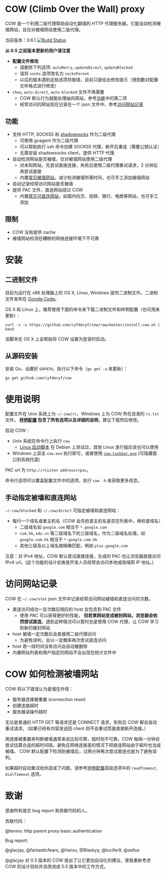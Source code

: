 # COW (Climb Over the Wall) proxy

COW 是一个利用二级代理帮助自动化翻墙的 HTTP 代理服务器。它能自动检测被墙网站，且仅对被墙网站使用二级代理。

当前版本：0.6.1
[![Build Status](https://travis-ci.org/cyfdecyf/cow.png?branch=develop)](https://travis-ci.org/cyfdecyf/cow)

**从 0.5 之前版本更新的用户请注意**

- **配置文件修改**
  - 请删除下列选项: `autoRetry`, `updateDirect`, `updateBlocked`
  - 请将 `socks` 选项改名为 `socksParent`
  - 以后的版本遇到这些选项将报错，目前只是给出修改提示（很抱歉对配置文件格式进行修改）
- `chou`, `auto-direct`, `auto-blocked` 文件不再需要
  - COW 默认行为就能处理抽风网站，参考[功能](#%E5%8A%9F%E8%83%BD)中的第二项
  - 经常访问的网站现在记录在一个 json 文件中，参考[访问网站记录](#%E8%AE%BF%E9%97%AE%E7%BD%91%E7%AB%99%E8%AE%B0%E5%BD%95)

## 功能

- 支持 HTTP, SOCKS5 和 [shadowsocks](https://github.com/shadowsocks/shadowsocks-go/) 作为二级代理
  - 可使用 goagent 作为二级代理
  - 可以帮助执行 ssh 命令创建 SOCKS5 代理，断开后重连（需要公钥认证）
  - 无需安装 shadowsocks client，提供 HTTP 代理
- 自动检测网站是否被墙，仅对被墙网站使用二级代理
  - 对未知网站，先尝试直接连接，失败后使用二级代理重试请求，2 分钟后再尝试直接
  - 内置[常见被墙网站](site_blocked.go)，减少检测被墙所需时间，也可手工添加被墙网站
- 自动记录经常访问网站是否被墙
- 提供 PAC 文件，直连网站绕过 COW
  - 内置[常见可直连网站](site_direct.go)，如国内社交、视频、银行、电商等网站，也可手工添加

## 限制

- COW 没有提供 cache
- 被墙网站检测在糟糕的网络连接环境下不可靠

# 安装

## 二进制文件

目前为运行在 x86 处理器上的 OS X, Linux, Windows 提供二进制文件。二进制文件发布在 [Google Code](http://code.google.com/p/cow-proxy/downloads/list)。

OS X 和 Linux 上，推荐使用下面的命令来下载二进制文件和样例配置（也可用来更新）：

    curl -s -L https://github.com/cyfdecyf/cow/raw/master/install-cow.sh | bash

该脚本在 OS X 上会帮助将 COW 设置为登录时启动。

## 从源码安装

安装 Go，设置好 `GOPATH`，执行以下命令（`go get -u` 来更新）：

    go get github.com/cyfdecyf/cow

# 使用说明

配置文件在 Unix 系统上为 `~/.cow/rc`，Windows 上为 COW 所在目录的 `rc.txt` 文件。 **[样例配置](doc/sample-config/rc) 包含了所有选项以及详细的说明**，建议下载然后修改。

启动 COW：

- Unix 系统在命令行上执行 `cow`
  - [Linux 启动脚本](doc/init.d/cow) 在 Debian 上测试过，其他 Linux 发行版应该也可以使用
- Windows 上双击 `cow.exe` 执行即可，或者使用 [`cow-taskbar.exe`](script/cow-taskbar.exe) (可隐藏窗口到系统托盘)

PAC url 为 `http://<listen address>/pac`。

命令行选项可以覆盖配置文件中的选项，执行 `cow -h` 来获取更多信息。

## 手动指定被墙和直连网站

`~/.cow/blocked` 和 `~/.cow/direct` 可指定被墙和直连网站：

- 每行一个域名或者主机名（COW 会先检查主机名是否在列表中，再检查域名）
  - 二级域名如 `google.com` 相当于 `*.google.com`
  - `com.hk`, `edu.cn` 等二级域名下的三级域名，作为二级域名处理。如 `google.com.hk` 相当于 `*.google.com.hk`
  - 其他三级及以上域名做精确匹配，例如 `plus.google.com`

注意：对 IPv4 地址，COW 默认尝试直接连接，生成的 PAC 也让浏览器直接访问 IPv4 url。(这个功能的设计初衷是开发人员经常会访问本地或局域网 IP 地址。)

# 访问网站记录

COW 在 `~/.cow/stat` json 文件中记录经常访问网站被墙和直连访问的次数。

- 直连访问成功一定次数后相应的 host 会包含到 PAC 文件
  - 使用 PAC 可以获得更好的性能， **但若某网站变成被封网站，浏览器会依然尝试直连**。遇到这种情况可以暂时总是使用 COW 代理，让 COW 学习到新的被封网站
- host 被墙一定次数后会直接用二级代理访问
  - 为避免误判，会以一定概率再次尝试直连访问
- host 若一段时间没有访问会自动被删除
- 内置网站列表和用户指定的网站不会出现在统计文件中

# COW 如何检测被墙网站

COW 将以下错误认为是墙在作怪：

- 服务器连接被重置 (connection reset)
- 创建连接超时
- 服务器读操作超时

无论是普通的 HTTP GET 等请求还是 CONNECT 请求，失败后 COW 都会自动重试请求。（如果已经有内容发送回 client 则不会重试而是直接断开连接。）

用连接被重置来判断被墙通常来说比较可靠，超时则不可靠。COW 每隔一分钟会尝试估算合适的超时间隔，避免在网络连接差的情况下把直连网站由于超时也当成被墙。
COW 默认配置下检测到被墙后，过两分钟再次尝试直连也是为了避免误判。

如果超时自动重试给你造成了问题，请参考[样例配置](doc/sample-config/rc)高级选项中的 `readTimeout`, `dialTimeout` 选项。

# 致谢

感谢所有提交 bug report 和贡献代码的人。

贡献代码：

@tevino: http parent proxy basic authentication

Bug report:

@glacjay, @fantasticfears, @hieixu, @Blaskyy, @lucifer9, @zellux

@glacjay 对 0.3 版本的 COW 提出了让它更加自动化的建议，使我重新考虑 COW 的设计目标并且改进成 0.5 版本中的工作方式。
